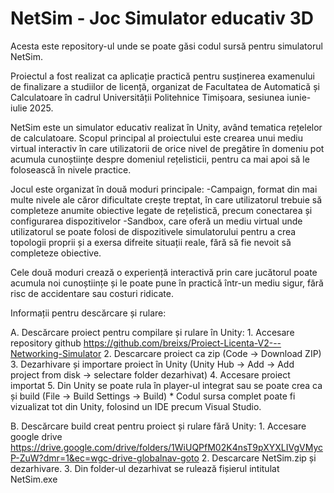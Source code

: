 # NetSim - Joc Simulator educativ 3D

Acesta este repository-ul unde se poate găsi codul sursă pentru simulatorul NetSim.

Proiectul a fost realizat ca aplicație practică pentru susținerea examenului de finalizare a studiilor de licență, organizat de Facultatea de Automatică și Calculatoare în cadrul Universității Politehnice Timișoara, sesiunea iunie-iulie 2025. 

NetSim este un simulator educativ realizat în Unity, având tematica rețelelor de calculatoare. 
Scopul principal al proiectului este crearea unui mediu virtual interactiv în care utilizatorii de orice nivel de pregătire în domeniu pot acumula cunoștiințe despre domeniul rețelisticii, pentru ca mai apoi să le folosească în nivele practice.

Jocul este organizat în două moduri principale: 
-Campaign, format din mai multe nivele ale căror dificultate crește treptat, în care utilizatorul trebuie să completeze anumite obiective legate de rețelistică, precum conectarea și configurarea dispozitivelor
-Sandbox, care oferă un mediu virtual unde utilizatorul se poate folosi de dispozitivele simulatorului pentru a crea topologii proprii și a exersa difreite situații reale, fără să fie nevoit să completeze obiective.

Cele două moduri crează o experiență interactivă prin care jucătorul poate acumula noi cunoștiințe și le poate pune în practică într-un mediu sigur, fără risc de accidentare sau costuri ridicate.

Informații pentru descărcare și rulare:

A. Descărcare proiect pentru compilare și rulare în Unity:
	1. Accesare repository github https://github.com/breixs/Proiect-Licenta-V2---Networking-Simulator
	2. Descarcare proiect ca zip (Code -> Download ZIP)
	3. Dezarhivare și importare proiect în Unity (Unity Hub -> Add -> Add project from disk -> selectare folder dezarhivat)
	4. Accesare proiect importat
	5. Din Unity se poate rula în player-ul integrat sau se poate crea ca și build (File -> Build Settings -> Build)
	* Codul sursa complet poate fi vizualizat tot din Unity, folosind un IDE precum Visual Studio.

B. Descărcare build creat pentru proiect și rulare fără Unity:
	1. Accesare google drive https://drive.google.com/drive/folders/1WiUQPfM02K4nsT9pXYXLIVgVMycP-ZuW?dmr=1&ec=wgc-drive-globalnav-goto
	2. Descarcare NetSim.zip și dezarhivare.
	3. Din folder-ul dezarhivat se rulează fișierul intitulat NetSim.exe


 
